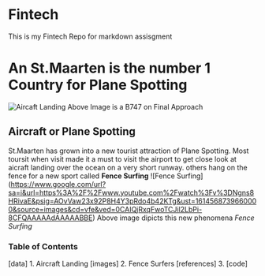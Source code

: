 ﻿# Fintech
This is my Fintech Repo for markdown assisgment

# An St.Maarten is the number 1 Country for Plane Spotting
![Aircaft Landing](C:\Users\sheld\OneDrive\Desktop\stmaartenmahobeach-580x387.png‪)
Above Image is a B747 on Final Approach

## Aircraft or Plane Spotting
St.Maarten has grown into a new tourist attraction of Plane Spotting. Most toursit when visit made it a must to visit the airport to get close look at aicraft landing over the ocean on a very short runway. 
others hang on the fence for a new sport called **Fence Surfing**
![Fence Surfing] (https://www.google.com/url?sa=i&url=https%3A%2F%2Fwww.youtube.com%2Fwatch%3Fv%3DNgns8HRivaE&psig=AOvVaw23x92P8H4Y3pRdo4b42KTg&ust=1614568739660000&source=images&cd=vfe&ved=0CAIQjRxqFwoTCJil2LbPi-8CFQAAAAAdAAAAABBE)
Above image dipicts this new phenomena *Fence Surfing*

### Table of Contents 
[data] 1. Aircraft Landing 
[images] 2. Fence Surfers 
[references] 3. 
[code]
